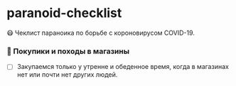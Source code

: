 # paranoid-checklist
😷 Чеклист параноика по борьбе с короновирусом COVID-19.

### 🛒 Покупики и походы в магазины
- [ ] Закупаемся только у утренне и обеденное время, когда в магазинах нет или почти нет других людей.
